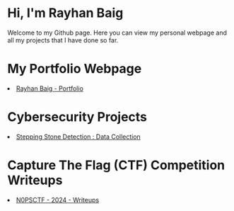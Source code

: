<!-- ## Hi there 👋 -->
<H1>Hi, I'm Rayhan Baig</H1>
<div><p>Welcome to my Github page. Here you can view my personal webpage and all my projects that I have done so far.</p></div>
<H1>My Portfolio Webpage</H1>
<div>
  <li><a href="https://www.rayhanbaig.com/">Rayhan Baig - Portfolio</a></li>
</div>
<H1>Cybersecurity Projects</H1>
<div>
  <li><a href="https://github.com/Rayhan2525/SteppingStoneDataColl">Stepping Stone Detection : Data Collection</a></li>
  <!-- <li><a>Tool project : SecretsDump.py</a></li> -->
</div>
<div>
  <h1>Capture The Flag (CTF) Competition Writeups</h1>
  <li><a href="https://github.com/Rayhan2525/N0PSCTF2024">N0PSCTF - 2024 - Writeups</a></li>
</div>
<!--
**Rayhan2525/Rayhan2525** is a ✨ _special_ ✨ repository because its `README.md` (this file) appears on your GitHub profile.

Here are some ideas to get you started:

- 🔭 I’m currently working on ...
- 🌱 I’m currently learning ...
- 👯 I’m looking to collaborate on ...
- 🤔 I’m looking for help with ...
- 💬 Ask me about ...
- 📫 How to reach me: ...
- 😄 Pronouns: ...
- ⚡ Fun fact: ...
-->
